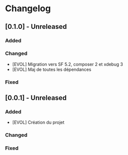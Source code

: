 # Changelog

## [0.1.0] - Unreleased

### Added

### Changed

- [EVOL] Migration vers SF 5.2, composer 2 et xdebug 3
- [EVOL] Maj de toutes les dépendances

### Fixed

## [0.0.1] - Unreleased

### Added

- [EVOL] Création du projet

### Changed

### Fixed
